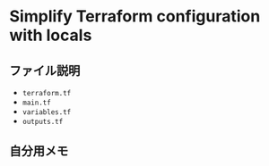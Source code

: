 # Simplify Terraform configuration with locals

## ファイル説明
- `terraform.tf`
- `main.tf`
- `variables.tf`
- `outputs.tf`

## 自分用メモ